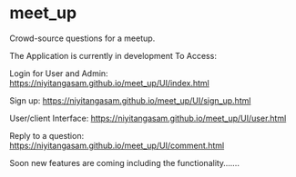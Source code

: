 
# meet_up
Crowd-source questions for a meetup.

The Application is currently in development 
To Access:

Login for User and Admin: https://niyitangasam.github.io/meet_up/UI/index.html


Sign up: https://niyitangasam.github.io/meet_up/UI/sign_up.html



User/client Interface: https://niyitangasam.github.io/meet_up/UI/user.html


Reply to a question: https://niyitangasam.github.io/meet_up/UI/comment.html


Soon new features are coming including the functionality…….
